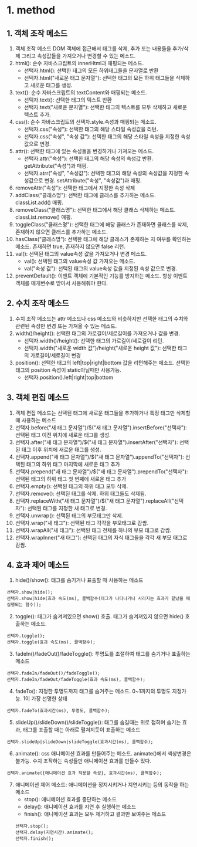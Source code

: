 # 1. method
## 1. 객체 조작 메소드
1. 객체 조작 메소드 DOM 객체에 접근해서 태그를 삭제, 추가 또는 내용들을 추가/삭제 그리고 속성값들을 가져오거나 변경할 수 있는 메소드.
2. html(): 순수 자바스크립트의 innerHtml과 매핑되는 메소드.
    - 선택자.html(): 선택한 태그의 모든 하위태그들을 문자열로 반환
    - 선택자.html("새로운 태그 문자열"): 선택한 태그의 모든 하위 태그들을 삭제하고 새로운 태그를 생성.
3. text(): 순수 자바스크립트의 textContent와 매핑되는 메소드.
    - 선택자.text(): 선택한 태그의 텍스트 반환
    - 선택자.text("새로운 문자열"): 선택한 태그의 텍스트를 모두 삭제하고 새로운 텍스트 추가.
4. css(): 순수 자바스크립트의 선택자.style.속성과 매핑되는 메소드.
    - 선택자.css("속성"): 선택한 태그의 해당 스타일 속성값을 리턴.
    - 선택자.css("속성", "속성 값"): 선택한 태그의 해당 스타일 속성을 지정한 속성값으로 변경.
5. attr(): 선택한 태그에 있는 속성들을 변경하거나 가져오는 메소드.
    - 선택자.attr("속성"): 선택한 태그의 해당 속성의 속성값 반환. getAttribute("속성")과 매핑.
    - 선택자.atrr("속성", "속성값"): 선택한 태그의 해당 속성의 속성값을 지정한 속성값으로 변경. setAttribute("속성", "속성값")과 매핑.
6. removeAttr("속성"): 선택한 태그에서 지정한 속성 삭제
7. addClass("클래스명"): 선택한 태그에 클래스를 추가하는 메소드. classList.add() 매핑.
8. removeClass("클래스명"): 선택한 태그에서 해당 클래스 삭제하는 메소드. classList.remove() 매핑.
9. toggleClass("클래스명"): 선택한 태그에 해당 클래스가 존재하면 클래스를 삭제, 존재하지 않으면 클래스를 추가하는 메소드.
10. hasClass("클래스명"): 선택한 태그에 해당 클래스가 존재하는 지 여부를 확인하는 메소드. 존재하면 true, 존재하지 않으면 false 리턴.
11. val(): 선택된 태그의 value속성 값을 가져오거나 변경 메소드.
    - val(): 선택된 태그의 value속성 값 가져오는 메소드.
    - val("속성 값"): 선택된 태그의 value속성 값을 지정된 속성 값으로 변경.
12. preventDefault(): 이벤트 객체에 기본적인 기능를 방지하는 메소드. 항상 이벤트객체를 매개변수로 받아서 사용해줘야 한다.

## 2. 수치 조작 메소드
1. 수치 조작 메소드는 attr 메소드나 css 메소드와 비슷하지만 선택한 태그의 수치와 관련된 속성만 변경 또는 가져올 수 있는 메소드.
2. width()/height(): 선택한 태그의 가로길이/세로길이를 가져오거나 값을 변경.
    - 선택자.width()/height(): 선택한 태그의 가로길이/세로길이 리턴.
    - 선택자.width("새로운 width 값")/height("새로운 height 값"): 선택한 태그의 가로길이/세로길이 변경
3. position(): 선택한 태그의 left|top|right|bottom 값을 리턴해주는 메소드. 선택한 태그의 position 속성이 static아닐때만 사용가능.
    - 선택자.position().left|right|top|bottom

## 3. 객체 편집 메소드
1. 객체 편집 메소드는 선택된 태그에 새로운 태그들을 추가하거나 특정 태그만 삭제할 때 사용하는 메소드
2. 선택자.before("새 태그 문자열")/$("새 태그 문자열").insertBefore("선택자"): 선택된 태그 이전 위치에 새로운 태그를 생성.
3. 선택자.after("새 태그 문자열")/$("새 태그 문자열").insertAfter("선택자"): 선택된 태그 이후 위치에 새로운 태그를 생성.
4. 선택자.append("새 태그 문자열")/$("새 태그 문자열").appendTo("선택자"): 선택된 태그의 하위 태그 마지막에 새로운 태그 추가
5. 선택자.prepend("새 태그 문자열")/$("새 태그 문자열").prependTo("선택자"): 선택된 태그의 하위 태그 첫 번째에 새로운 태그 추가
6. 선택자.empty(): 선택된 태그의 하위 태그 모두 삭제.
7. 선택자.remove(): 선택된 태그를 삭제. 하위 태그들도 삭제됨.
8. 선택자.replaceWith("새 태그 문자열")/$("새 태그 문자열").replaceAll("선택자"): 선택된 태그를 지정한 새 태그로 변경.
9. 선택자.unwrap(): 선택된 태그의 부모태그만 삭제.
10. 선택자.wrap("새 태그"): 선택된 태그 각각을 부모태그로 감쌈. 
11. 선택자.wrapAll("새 태그"): 선택된 태그 전체를 하나의 부모 태그로 감쌈.
12. 선택자.wrapInner("새 태그"): 선택된 태그의 자식 태그들을 각각 새 부모 태그로 감쌈.

## 4. 효과 제어 메소드
1. hide()/show(): 태그를 숨기거나 표출할 때 사용하는 메소드
```
선택자.show|hide();
선택자.show|hide(효과 속도(ms), 콜백함수(태그가 나타나거나 사라지는 효과가 끝났을 때 실행되는 함수));
```
2. toggle(): 태그가 숨겨져있으면 show() 호출. 태그가 숨겨져있지 않으면 hide() 호출하는 메소드.
```
선택자.toggle();
선택자.toggle(효과 속도(ms), 콜백함수);
```
3. fadeIn()/fadeOut()/fadeToggle(): 투명도를 조절하여 태그를 숨기거나 표출하는 메소드
```
선택자.fadeIn/fadeOut()/fadeToggle();
선택자.fadeIn/fadeOut/fadeToggle(효과 속도(ms), 콜백함수);
```
4. fadeTo(): 지정한 투명도까지 태그를 숨겨주는 메소드. 0~1까지의 투명도 지정가능. 1이 가장 선명한 상태
```
선택자.fadeTo(효과시간(ms), 투명도, 콜백함수);
```
5. slideUp()/slideDown()/slideToggle(): 태그를 숨길때는 위로 접히며 숨기는 효과, 태그를 표출할 때는 아래로 펼쳐지듯이 표출하는 메소드
```
선택자.slideUp|slideDown|slideToggle(효과시간(ms), 콜백함수);
```
6. animate(): css 애니메이션 효과를 만들어주는 메소드. animate()에서 색상변경은 불가능. 수치 조작하는 속성들만 애니메이션 효과를 만들수 있다.
```
선택자.animate({애니메이션 효과 적용할 속성}, 효과시간(ms), 콜백함수);
```
7. 애니메이션 제어 메소드: 애니메이션을 정지시키거나 지연시키는 등의 동작을 하는 메소드
    - stop(): 애니메이션 효과를 중단하는 메소드
    - delay(): 애니메이션 효과를 지연 후 실행하는 메소드
    - finish(): 애니메이션 효과는 모두 제거하고 결과만 보여주는 메소드
    ```
    선택자.stop();
    선택자.delay(지연시간).animate();
    선택자.finish();
    ```